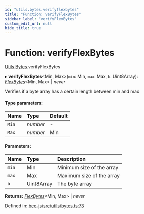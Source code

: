 ```yaml
---
id: "utils.bytes.verifyflexbytes"
title: "Function: verifyFlexBytes"
sidebar_label: "verifyFlexBytes"
custom_edit_url: null
hide_title: true
---
```


# Function: verifyFlexBytes

[Utils](../modules/utils.md).[Bytes](../modules/utils.bytes.md).verifyFlexBytes

▸ **verifyFlexBytes**<Min, Max\>(`min`: Min, `max`: Max, `b`: Uint8Array): [*FlexBytes*](../interfaces/utils.bytes.flexbytes.md)<Min, Max\> \| *never*

Verifies if a byte array has a certain length between min and max

#### Type parameters:

Name | Type | Default |
:------ | :------ | :------ |
`Min` | *number* | - |
`Max` | *number* | Min |

#### Parameters:

Name | Type | Description |
:------ | :------ | :------ |
`min` | Min | Minimum size of the array   |
`max` | Max | Maximum size of the array   |
`b` | Uint8Array | The byte array    |

**Returns:** [*FlexBytes*](../interfaces/utils.bytes.flexbytes.md)<Min, Max\> \| *never*

Defined in: [bee-js/src/utils/bytes.ts:73](https://github.com/ethersphere/bee-js/blob/ce4d3fa/src/utils/bytes.ts#L73)
